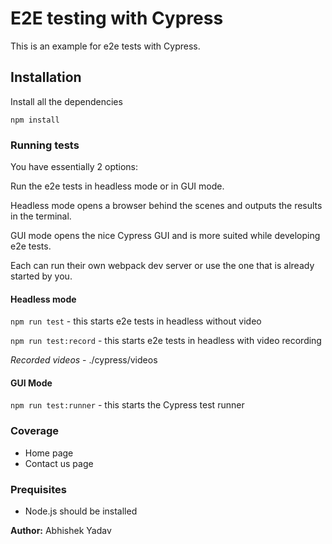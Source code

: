 # E2E testing with Cypress

This is an example for e2e tests with Cypress.

## Installation
Install all the dependencies

`npm install`

### Running tests
You have essentially 2 options: 

Run the e2e tests in headless mode or in GUI mode. 

Headless mode opens a browser behind the scenes
and outputs the results in the terminal.

GUI mode opens the nice Cypress GUI and is more suited while developing e2e tests.

Each can run their own webpack dev server or use the one that is already started by you.

#### Headless mode
`npm run test` - this starts e2e tests in headless without video

`npm run test:record` - this starts e2e tests in headless with video recording

*Recorded videos* - ./cypress/videos

#### GUI Mode
`npm run test:runner` - this starts the Cypress test runner

### Coverage
- Home page
- Contact us page

### Prequisites
- Node.js should be installed


**Author:** Abhishek Yadav
